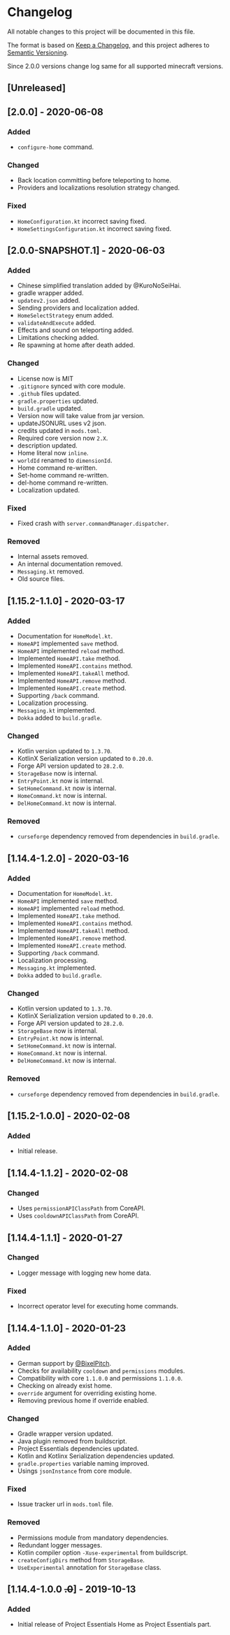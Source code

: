 # Changelog
All notable changes to this project will be documented in this file.

The format is based on [Keep a Changelog](https://keepachangelog.com/en/1.0.0/),
and this project adheres to [Semantic Versioning](https://semver.org/spec/v2.0.0.html).

Since 2.0.0 versions change log same for all supported minecraft versions.

## [Unreleased]

## [2.0.0] - 2020-06-08

### Added
- `configure-home` command.

### Changed
- Back location committing before teleporting to home.
- Providers and localizations resolution strategy changed.

### Fixed
- `HomeConfiguration.kt` incorrect saving fixed.
- `HomeSettingsConfiguration.kt` incorrect saving fixed.

## [2.0.0-SNAPSHOT.1] - 2020-06-03

### Added
- Chinese simplified translation added by @KuroNoSeiHai.
- gradle wrapper added.
- `updatev2.json` added.
- Sending providers and localization added.
- `HomeSelectStrategy` enum added.
- `validateAndExecute` added.
- Effects and sound on teleporting added.
- Limitations checking added.
- Re spawning at home after death added.

### Changed
- License now is MIT
- `.gitignore` synced with core module.
- `.github` files updated.
- `gradle.properties` updated.
- `build.gradle` updated.
- Version now will take value from jar version.
- updateJSONURL uses v2 json.
- credits updated in `mods.toml`.
- Required core version now `2.X`.
- description updated.
- Home literal now `inline`.
- `worldId` renamed to `dimensionId`.
- Home command re-written.
- Set-home command re-written.
- del-home command re-written.
- Localization updated.

### Fixed
- Fixed crash with `server.commandManager.dispatcher`.

### Removed
- Internal assets removed.
- An internal documentation removed.
- `Messaging.kt` removed.
- Old source files.

## [1.15.2-1.1.0] - 2020-03-17

### Added
- Documentation for `HomeModel.kt`.
- `HomeAPI` implemented `save` method.
- `HomeAPI` implemented `reload` method.
- Implemented `HomeAPI.take` method.
- Implemented `HomeAPI.contains` method.
- Implemented `HomeAPI.takeAll` method.
- Implemented `HomeAPI.remove` method.
- Implemented `HomeAPI.create` method.
- Supporting `/back` command.
- Localization processing.
- `Messaging.kt` implemented.
- `Dokka` added to `build.gradle`.

### Changed
- Kotlin version updated to `1.3.70`.
- KotlinX Serialization version updated to `0.20.0`.
- Forge API version updated to `28.2.0`.
- `StorageBase` now is internal.
- `EntryPoint.kt` now is internal.
- `SetHomeCommand.kt` now is internal.
- `HomeCommand.kt` now is internal.
- `DelHomeCommand.kt` now is internal.

### Removed
- `curseforge` dependency removed from dependencies in `build.gradle`.

## [1.14.4-1.2.0] - 2020-03-16

### Added
- Documentation for `HomeModel.kt`.
- `HomeAPI` implemented `save` method.
- `HomeAPI` implemented `reload` method.
- Implemented `HomeAPI.take` method.
- Implemented `HomeAPI.contains` method.
- Implemented `HomeAPI.takeAll` method.
- Implemented `HomeAPI.remove` method.
- Implemented `HomeAPI.create` method.
- Supporting `/back` command.
- Localization processing.
- `Messaging.kt` implemented.
- `Dokka` added to `build.gradle`.

### Changed
- Kotlin version updated to `1.3.70`.
- KotlinX Serialization version updated to `0.20.0`.
- Forge API version updated to `28.2.0`.
- `StorageBase` now is internal.
- `EntryPoint.kt` now is internal.
- `SetHomeCommand.kt` now is internal.
- `HomeCommand.kt` now is internal.
- `DelHomeCommand.kt` now is internal.

### Removed
- `curseforge` dependency removed from dependencies in `build.gradle`.

## [1.15.2-1.0.0] - 2020-02-08

### Added
- Initial release.

## [1.14.4-1.1.2] - 2020-02-08

### Changed
- Uses `permissionAPIClassPath` from CoreAPI.
- Uses `cooldownAPIClassPath` from CoreAPI.

## [1.14.4-1.1.1] - 2020-01-27

### Changed
- Logger message with logging new home data.

### Fixed
- Incorrect operator level for executing home commands.

## [1.14.4-1.1.0] - 2020-01-23

### Added
- German support by [@BixelPitch](https://github.com/BixelPitch).
- Checks for availability `cooldown` and `permissions` modules.
- Compatibility with core `1.1.0.0` and permissions `1.1.0.0`.
- Checking on already exist home.
- `override` argument for overriding existing home.
- Removing previous home if override enabled.

### Changed
- Gradle wrapper version updated.
- Java plugin removed from buildscript.
- Project Essentials dependencies updated.
- Kotlin and Kotlinx Serialization dependencies updated.
- `gradle.properties` variable naming improved.
- Usings `jsonInstance` from core module.

### Fixed
- Issue tracker url in `mods.toml` file.

### Removed
- Permissions module from mandatory dependencies.
- Redundant logger messages.
- Kotlin compiler option `-Xuse-experimental` from buildscript.
- `createConfigDirs` method from `StorageBase`.
- `UseExperimental` annotation for `StorageBase` class.

## [1.14.4-1.0.0 ~~.0~~] - 2019-10-13

### Added
- Initial release of Project Essentials Home as Project Essentials part.
